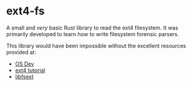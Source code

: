 # ext4-fs

A small and *very* basic Rust library to read the ext4 filesystem. It was primarily developed to learn how to write filesystem forensic parsers.

This library would have been impossible without the excellent resources provided at:

- [OS Dev](https://wiki.osdev.org/Ext4)
- [ext4 tutorial](https://metebalci.com/blog/a-minimum-complete-tutorial-of-linux-ext4-file-system/)
- [libfsext](https://github.com/libyal/libfsext)